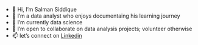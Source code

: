 - 👋 Hi, I’m Salman Siddique
- 👀 I’m a data analyst who enjoys documentaing his learning journey 
- 🌱 I’m currently data science
- 🌱 I’m open to collaborate on data analysis projects; volunteer otherwise 
- 📫 let’s connect on [Linkedin](https://www.linkedin.com/in/salman-siddique-a32a9a1a3/)


<!---
2salman-19/2salman-19 is a ✨ special ✨ repository because its `README.md` (this file) appears on your GitHub profile.
You can click the Preview link to take a look at your changes.
--->

